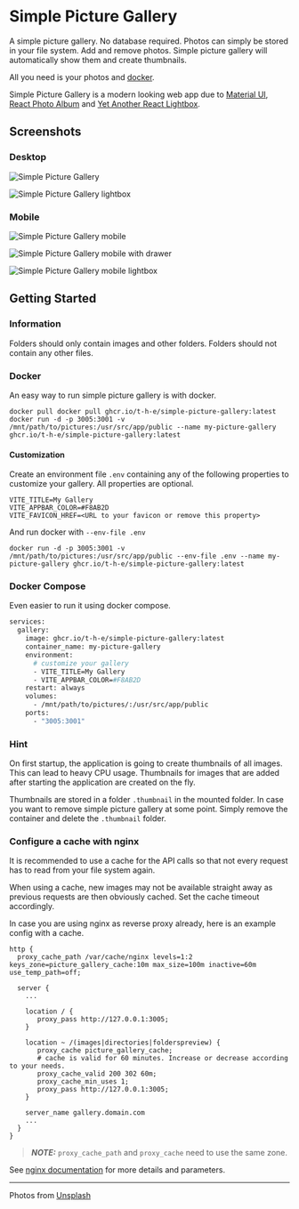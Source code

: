 # Simple Picture Gallery

A simple picture gallery. No database required. Photos can simply be stored in your file system. Add and remove photos. Simple picture gallery will automatically show them and create thumbnails.

All you need is your photos and [docker](https://www.docker.com/).

Simple Picture Gallery is a modern looking web app due to [Material UI](https://mui.com/material-ui/), [React Photo Album](https://react-photo-album.com/) and [Yet Another React Lightbox](https://yet-another-react-lightbox.com/).

## Screenshots

### Desktop

![Simple Picture Gallery](doc/images/main.png)

![Simple Picture Gallery lightbox](doc/images/lightbox.png)

### Mobile

![Simple Picture Gallery mobile](doc/images/mainMobile.png)

![Simple Picture Gallery mobile with drawer](doc/images/mobileWithDrawer.png)

![Simple Picture Gallery mobile lightbox](doc/images/mobileLightbox.png)

## Getting Started

### Information

Folders should only contain images and other folders. Folders should not contain any other files.

### Docker

An easy way to run simple picture gallery is with docker.

```shell
docker pull docker pull ghcr.io/t-h-e/simple-picture-gallery:latest
docker run -d -p 3005:3001 -v /mnt/path/to/pictures:/usr/src/app/public --name my-picture-gallery ghcr.io/t-h-e/simple-picture-gallery:latest
```

#### Customization

Create an environment file `.env` containing any of the following properties to customize your gallery. All properties are optional. 

```properties
VITE_TITLE=My Gallery
VITE_APPBAR_COLOR=#F8AB2D
VITE_FAVICON_HREF=<URL to your favicon or remove this property>
```

And run docker with `--env-file .env`

```shell
docker run -d -p 3005:3001 -v /mnt/path/to/pictures:/usr/src/app/public --env-file .env --name my-picture-gallery ghcr.io/t-h-e/simple-picture-gallery:latest
```

### Docker Compose

Even easier to run it using docker compose. 

```dockerfile
services:
  gallery:
    image: ghcr.io/t-h-e/simple-picture-gallery:latest
    container_name: my-picture-gallery
    environment:
      # customize your gallery
      - VITE_TITLE=My Gallery
      - VITE_APPBAR_COLOR=#F8AB2D
    restart: always
    volumes:
      - /mnt/path/to/pictures/:/usr/src/app/public
    ports:
      - "3005:3001"
```

### Hint

On first startup, the application is going to create thumbnails of all images. This can lead to heavy CPU usage. Thumbnails for images that are added after starting the application are created on the fly.

Thumbnails are stored in a folder `.thumbnail` in the mounted folder. In case you want to remove simple picture gallery at some point. Simply remove the container and delete the `.thumbnail` folder.

### Configure a cache with nginx

It is recommended to use a cache for the API calls so that not every request has to read from your file system again.

When using a cache, new images may not be available straight away as previous requests are then obviously cached. Set the cache timeout accordingly.

In case you are using nginx as reverse proxy already, here is an example config with a cache.

```nginx
http {
  proxy_cache_path /var/cache/nginx levels=1:2 keys_zone=picture_gallery_cache:10m max_size=100m inactive=60m use_temp_path=off;

  server {
    ...

    location / {
       proxy_pass http://127.0.0.1:3005;
    }

    location ~ /(images|directories|folderspreview) {
       proxy_cache picture_gallery_cache;
       # cache is valid for 60 minutes. Increase or decrease according to your needs.
       proxy_cache_valid 200 302 60m;
       proxy_cache_min_uses 1;
       proxy_pass http://127.0.0.1:3005;
    }

    server_name gallery.domain.com
    ...
  }
}
```

> **_NOTE:_**  `proxy_cache_path` and `proxy_cache` need to use the same zone.

See [nginx documentation](https://nginx.org/en/docs/http/ngx_http_proxy_module.html) for more details and parameters.

---

Photos from [Unsplash](https://unsplash.com)
